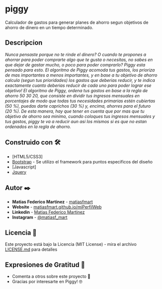 # piggy

Calculador de gastos para generar planes de ahorro segun objetivos de ahorro de dinero en un tiempo determinado.

## Descripcion

_Nunca pensaste porque no te rinde el dinero? O cuando te propones a ahorrar para poder comprarte algo que te gusta o necesitas, no sabes en que dejar de gastar mucho, o poco para poder comprarlo? 
Piggy esta pensado para esto. El algoritmo de Piggy acomoda tus gastos, los prioriza de mas importantes a menos importantes, y en base a tu objetivo de ahorro calcula (segun tus prioridades) los gastos que deberias reducir, y te indica exactamente cuanto deberias reducir de cada uno para poder lograr ese objetivo!
El algoritmo de Piggy, ordena tus gastos en base a la regla de ahorro 50 30 20, que consiste en dividir tus ingresos mensuales en porcentajes de modo que todas tus necesidades primarias estén cubiertas (50 %), puedas darte caprichos (30 %) y, encima, ahorres para el futuro (20 %). De esta manera, hay que tener en cuenta que por mas que tu objetivo de ahorro sea minimo, cuando coloques tus ingresos mensuales y tus gastos, piggy te va a reducir aun asi los mismos si es que no estan ordenados en la regla de ahorro._

## Construido con 🛠️

* [HTML5/CSS3]
* [Bootstrap](https://getbootstrap.com) - Se utilizo el framework para puntos especificos del diseño
* [Javascript]
* [Jquery](https://jquery.com)

## Autor ✒️

* **Matias Federico Martinez** - [matiasfmart](https://github.com/matiasfmart) 
* **Website** - [matiasfmart.github.io/miPerfilWeb](https://matiasfmart.github.io/miPerfilWeb) 
* **Linkedin** - [Matias Federico Martinez](https://www.linkedin.com/in/matiasfmart) 
* **Instagram** - [@matiasf_mart](https://www.instagram.com/matiasf_mart) 


## Licencia 📄

Este proyecto está bajo la Licencia (MIT License) - mira el archivo [LICENSE.md](LICENSE.md) para detalles

## Expresiones de Gratitud 🎁

* Comenta a otros sobre este proyecto 📢
* Gracias por interesarte en Piggy! 🤓
